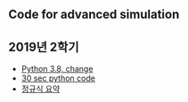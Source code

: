 ## Code for advanced simulation
## 2019년 2학기

- [Python 3.8, change](https://www.44bits.io/ko/post/python-3-8-release-note-summary)
- [30 sec python code](https://github.com/30-seconds/30-seconds-of-python)
- [정규식 요약](http://www.dreamy.pe.kr/zbxe/CodeClip/158643)

